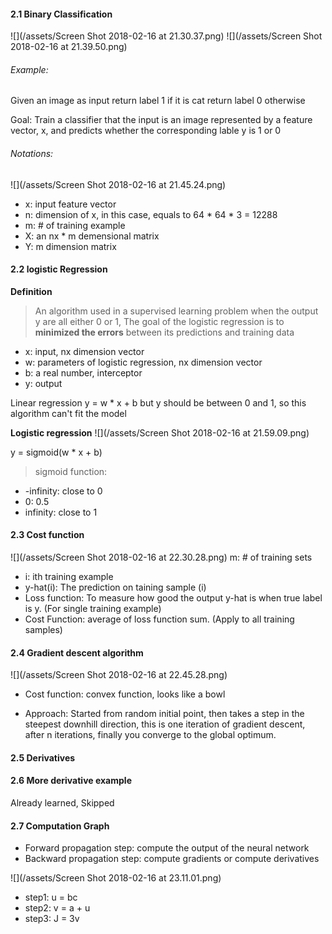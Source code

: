 #### 2.1 Binary Classification 
![](/assets/Screen Shot 2018-02-16 at 21.30.37.png)
![](/assets/Screen Shot 2018-02-16 at 21.39.50.png)

###### Example: 
Given an image as input 
return label 1 if it is cat
return label 0 otherwise

Goal: Train a classifier that the input is an image represented by a feature vector, x, and predicts whether the corresponding lable y is 1 or 0
###### Notations:
![](/assets/Screen Shot 2018-02-16 at 21.45.24.png)

- x: input feature vector
- n: dimension of x, in this case, equals to 64 \* 64 \* 3 = 12288
- m: # of training example 
- X: an nx \* m demensional matrix
- Y: m dimension matrix 


#### 2.2 logistic Regression
**Definition**
>An algorithm used in a supervised learning problem when the output y are all either 0 or 1, The goal of the logistic regression is to **minimized the errors** between its predictions and training data 


- x: input, nx dimension vector
- w: parameters of logistic regression, nx dimension vector
- b: a real number, interceptor 
- y: output 

Linear regression
y = w \* x + b
but y should be between 0 and 1, so this algorithm can't fit the model

**Logistic regression**
![](/assets/Screen Shot 2018-02-16 at 21.59.09.png)

y = sigmoid(w \* x + b)
> sigmoid function:  
- -infinity: close to 0
- 0: 0.5
- infinity: close to 1

#### 2.3 Cost function 
![](/assets/Screen Shot 2018-02-16 at 22.30.28.png)
m: # of training sets
- i: ith training example
- y-hat(i): The prediction on taining sample (i)
- Loss function: To measure how good the output y-hat is when true label is y. (For single training example)
- Cost Function: average of loss function sum. (Apply to all training samples)

#### 2.4 Gradient descent algorithm 
![](/assets/Screen Shot 2018-02-16 at 22.45.28.png)

- Cost function: convex function, looks like a bowl

- Approach: Started from random initial point, then takes a step in the steepest downhill direction, this is one iteration of gradient descent, after n iterations, finally you converge to the global optimum.

#### 2.5 Derivatives 
#### 2.6 More derivative example 
Already learned, Skipped 

#### 2.7 Computation Graph
- Forward propagation step: compute the output of the neural network
- Backward propagation step: compute gradients or compute derivatives

![](/assets/Screen Shot 2018-02-16 at 23.11.01.png)

- step1: u = bc
- step2: v = a + u
- step3: J = 3v




 

